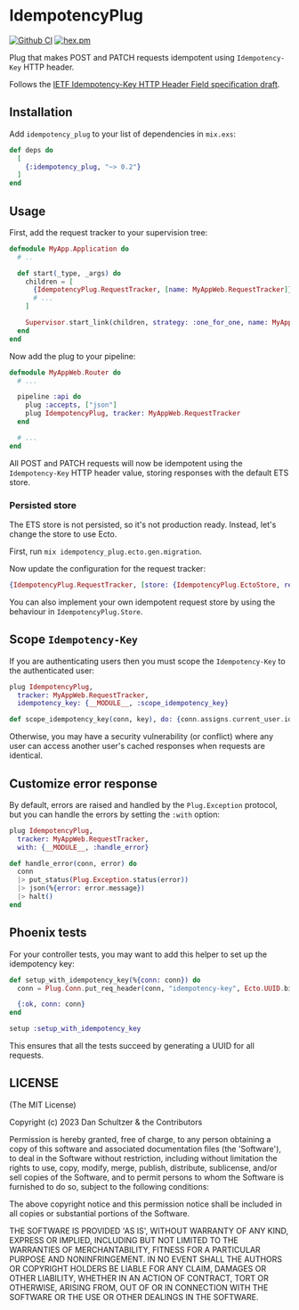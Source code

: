# IdempotencyPlug

[![Github CI](https://github.com/danschultzer/idempotency_plug/workflows/CI/badge.svg)](https://github.com/danschultzer/idempotency_plug/actions?query=workflow%3ACI)
[![hex.pm](https://img.shields.io/hexpm/v/idempotency_plug.svg)](https://hex.pm/packages/idempotency_plug)

<!-- MDOC !-->

Plug that makes POST and PATCH requests idempotent using `Idempotency-Key` HTTP header.

Follows the [IETF Idempotency-Key HTTP Header Field specification draft](https://datatracker.ietf.org/doc/draft-ietf-httpapi-idempotency-key-header/).

<!-- MDOC !-->

## Installation

Add `idempotency_plug` to your list of dependencies in `mix.exs`:

```elixir
def deps do
  [
    {:idempotency_plug, "~> 0.2"}
  ]
end
```

## Usage

First, add the request tracker to your supervision tree:

```elixir
defmodule MyApp.Application do
  # ..

  def start(_type, _args) do
    children = [
      {IdempotencyPlug.RequestTracker, [name: MyAppWeb.RequestTracker]}
      # ...
    ]

    Supervisor.start_link(children, strategy: :one_for_one, name: MyApp.Supervisor)
  end
end
```

Now add the plug to your pipeline:

```elixir
defmodule MyAppWeb.Router do
  # ...

  pipeline :api do
    plug :accepts, ["json"]
    plug IdempotencyPlug, tracker: MyAppWeb.RequestTracker
  end

  # ...
end
```

All POST and PATCH requests will now be idempotent using the `Idempotency-Key` HTTP header value, storing responses with the default ETS store.

### Persisted store

The ETS store is not persisted, so it's not production ready. Instead, let's change the store to use Ecto.

First, run `mix idempotency_plug.ecto.gen.migration`.

Now update the configuration for the request tracker:

```elixir
{IdempotencyPlug.RequestTracker, [store: {IdempotencyPlug.EctoStore, repo: MyApp.Repo}]}
```

You can also implement your own idempotent request store by using the behaviour in `IdempotencyPlug.Store`.

## Scope `Idempotency-Key`

If you are authenticating users then you must scope the `Idempotency-Key` to the authenticated user:

```elixir
plug IdempotencyPlug,
  tracker: MyAppWeb.RequestTracker,
  idempotency_key: {__MODULE__, :scope_idempotency_key}

def scope_idempotency_key(conn, key), do: {conn.assigns.current_user.id, key}
```

Otherwise, you may have a security vulnerability (or conflict) where any user can access another user's cached responses when requests are identical.

## Customize error response

By default, errors are raised and handled by the `Plug.Exception` protocol, but you can handle the errors by setting the `:with` option:

```elixir
plug IdempotencyPlug,
  tracker: MyAppWeb.RequestTracker,
  with: {__MODULE__, :handle_error}

def handle_error(conn, error) do
  conn
  |> put_status(Plug.Exception.status(error))
  |> json(%{error: error.message})
  |> halt()
end
```

## Phoenix tests

For your controller tests, you may want to add this helper to set up the idempotency key:

```elixir
def setup_with_idempotency_key(%{conn: conn}) do
  conn = Plug.Conn.put_req_header(conn, "idempotency-key", Ecto.UUID.bingenerate())

  {:ok, conn: conn}
end
```

```elixir
setup :setup_with_idempotency_key
```

This ensures that all the tests succeed by generating a UUID for all requests.

<!-- MDOC !-->

## LICENSE

(The MIT License)

Copyright (c) 2023 Dan Schultzer & the Contributors

Permission is hereby granted, free of charge, to any person obtaining a copy of this software and associated documentation files (the 'Software'), to deal in the Software without restriction, including without limitation the rights to use, copy, modify, merge, publish, distribute, sublicense, and/or sell copies of the Software, and to permit persons to whom the Software is furnished to do so, subject to the following conditions:

The above copyright notice and this permission notice shall be included in all copies or substantial portions of the Software.

THE SOFTWARE IS PROVIDED 'AS IS', WITHOUT WARRANTY OF ANY KIND, EXPRESS OR IMPLIED, INCLUDING BUT NOT LIMITED TO THE WARRANTIES OF MERCHANTABILITY, FITNESS FOR A PARTICULAR PURPOSE AND NONINFRINGEMENT. IN NO EVENT SHALL THE AUTHORS OR COPYRIGHT HOLDERS BE LIABLE FOR ANY CLAIM, DAMAGES OR OTHER LIABILITY, WHETHER IN AN ACTION OF CONTRACT, TORT OR OTHERWISE, ARISING FROM, OUT OF OR IN CONNECTION WITH THE SOFTWARE OR THE USE OR OTHER DEALINGS IN THE SOFTWARE.
